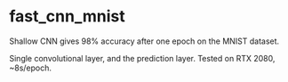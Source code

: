 # fast_cnn_mnist

Shallow CNN gives 98% accuracy after one epoch on the MNIST dataset.

Single convolutional layer, and the prediction layer.  Tested on RTX 2080, ~8s/epoch.
